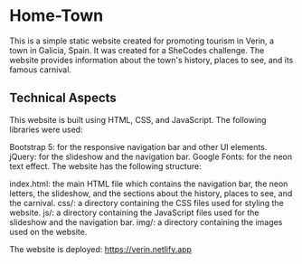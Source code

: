 # Home-Town
This is a simple static website created for promoting tourism in Verin, a town in Galicia, Spain. 
It was created for a SheCodes challenge.
The website provides information about the town's history, places to see, and its famous carnival.

## Technical Aspects
This website is built using HTML, CSS, and JavaScript. The following libraries were used:

Bootstrap 5: for the responsive navigation bar and other UI elements.
jQuery: for the slideshow and the navigation bar.
Google Fonts: for the neon text effect.
The website has the following structure:

index.html: the main HTML file which contains the navigation bar, the neon letters, the slideshow, and the sections about the history, places to see, and the carnival.
css/: a directory containing the CSS files used for styling the website.
js/: a directory containing the JavaScript files used for the slideshow and the navigation bar.
img/: a directory containing the images used on the website.

The website is deployed: https://verin.netlify.app 
